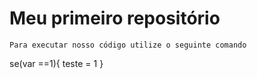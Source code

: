 # Meu primeiro repositório 
 ```
 Para executar nosso código utilize o seguinte comando
 ```
 se(var ==1){
 teste = 1
 }
 ```
 

